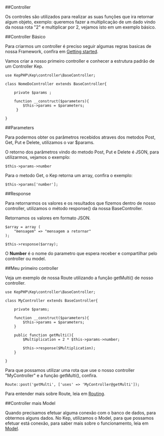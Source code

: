 ##Controller

Os controles são utilizados para realizar as suas funções que ira retornar algum objeto, exemplo: queremos fazer a multiplicação de um dado vindo da nossa rota "2" e multiplicar por 2, vejamos isto em um exemplo básico.

##Controller Básico

Para criarmos um controller é preciso seguir algumas regras basicas de nossa Framework, confira em [Getting started](/#/docs).

Vamos criar a nosso primeiro controller e conhecer a estrutura padrão de um Controller Kep.

	use KepPHP\Kep\controller\BaseController;
    
	class NomeDoController extends BaseController{
    
    	private $params ;
    	
     	function __construct($parameters){
         	$this->params = $parameters;
    	 }
    	
	}

##Parameters

Para podermos obter os parâmetros recebidos atraves dos metodos Post, Get, Put e Delete, utilizamos o var $params.

O retorno dos parâmetros vindo do metodo Post, Put e Delete é JSON, para utilizarmos, vejamos o exemplo:

	$this->params->number

Para o metodo Get, o Kep retorna um array, confira o exemplo:

	$this->params['number'];

##Response

Para retornarmos os valores e os resultados que fizemos dentro de nosso controller, utilizamos o método response() da nossa BaseController.

Retornamos os valores em formato JSON.

	$array = array (
    	"mensagem" => "mensagem a retornar"
	);
    
	$this->response($array);

O **Number** é o nome do parametro que espera receber e compartilhar pelo controller ou model.

##Meu primeiro controller

Veja um exemplo de nossa Route utilizando a função getMulti() de nosso controller.

	use KepPHP\Kep\controller\BaseController;
    
	class MyController extends BaseController{
    
    	private $params;
    
    	function __construct($parameters){
        	$this->params = $parameters;
    	}
    
     	public function getMulti(){
         	$Multiplication = 2 * $this->params->number;
        
         	$this->response($Multiplication);
     	}
    
	}

Para que possamos utilizar uma rota que use o nosso controller "MyController" e a função getMulti(), confira.

	Route::post('getMulti', ['uses' => 'MyController@getMulti']);

Para entender mais sobre Route, leia em [Routing](/#/docs/routing).

##Controller mais Model

Quando precisamos efetuar alguma conexão com o banco de dados, para obtermos alguns dados. No Kep, utilizamos o Model, para que possamos efetuar está conexão, para saber mais sobre o funcionamento, leia em [Model](/#/docs/model).